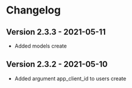 # Changelog 

## Version 2.3.3 - 2021-05-11

- Added models create

## Version 2.3.2 - 2021-05-10

- Added argument app_client_id to users create 
